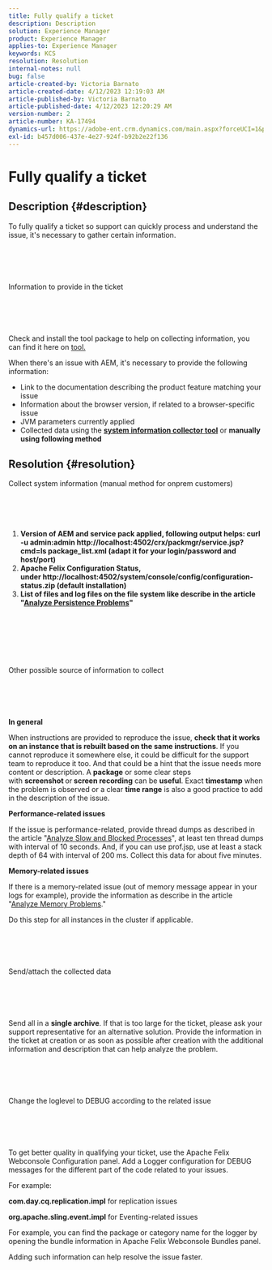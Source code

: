 ```yaml
---
title: Fully qualify a ticket
description: Description
solution: Experience Manager
product: Experience Manager
applies-to: Experience Manager
keywords: KCS
resolution: Resolution
internal-notes: null
bug: false
article-created-by: Victoria Barnato
article-created-date: 4/12/2023 12:19:03 AM
article-published-by: Victoria Barnato
article-published-date: 4/12/2023 12:20:29 AM
version-number: 2
article-number: KA-17494
dynamics-url: https://adobe-ent.crm.dynamics.com/main.aspx?forceUCI=1&pagetype=entityrecord&etn=knowledgearticle&id=81aecc9b-c7d8-ed11-a7c7-6045bd006e5a
exl-id: b457d006-437e-4e27-924f-b92b2e22f136
---
```

# Fully qualify a ticket

## Description {#description}


To fully qualify a ticket so support can quickly process and understand the issue, it's necessary to gather certain information.
<br><br><br><br> <br><br>Information to provide in the ticket<br><br><br><br> <br><br>
Check and install the tool package to help on collecting information, you can find it here on [tool.](https://helpx.adobe.com/experience-manager/kb/index/tools.html)

When there's an issue with AEM, it's necessary to provide the following information:

- Link to the documentation describing the product feature matching your issue
- Information about the browser version, if related to a browser-specific issue
- JVM parameters currently applied
- Collected data using the <b>[system information collector tool](https://helpx.adobe.com/experience-manager/kb/support-info-collector.html)</b> or <b>manually using following method</b>



## Resolution {#resolution}

Collect system information (manual method for onprem customers)<br><br><br><br> 
1. <b>Version of AEM and service pack applied, following output helps: curl -u admin:admin http://localhost:4502/crx/packmgr/service.jsp?cmd=ls  package_list.xml (adapt it for your login/password and host/port)</b>
2. <b>Apache Felix Configuration Status, under http://localhost:4502/system/console/config/configuration-status.zip (default installation)</b>
3. <b>List of files and log files on the file system like describe in the article "[Analyze Persistence Problems](https://helpx.adobe.com/experience-manager/kb/AnalyzePersistenceProblems.html)"</b>

<br><br><br><br> <br><br>Other possible source of information to collect<br><br><br><br> <br><br>
<b>In general</b>

When instructions are provided to reproduce the issue, <b>check that it works on an instance that is rebuilt based on the same instructions</b>. If you cannot reproduce it somewhere else, it could be difficult for the support team to reproduce it too. And that could be a hint that the issue needs more content or description.
 A <b>package</b> or some clear steps with <b>screenshot </b>or<b> screen recording</b> can be <b>useful</b>. Exact <b>timestamp</b> when the problem is observed or a clear <b>time range</b> is also a good practice to add in the description of the issue.

<b>Performance-related issues</b>

If the issue is performance-related, provide thread dumps as described in the article "[Analyze Slow and Blocked Processes](https://helpx.adobe.com/experience-manager/kb/AnalyzeSlowAndBlockedProcesses.html)", at least ten thread dumps with interval of 10 seconds. And, if you can use prof.jsp, use at least a stack depth of 64 with interval of 200 ms. Collect this data for about five minutes.

<b>Memory-related issues</b>

If there is a memory-related issue (out of memory message appear in your logs for example), provide the information as describe in the article "[Analyze Memory Problems](https://experienceleague.adobe.com/docs/experience-cloud-kcs/kbarticles/KA-17482.html)."

Do this step for all instances in the cluster if applicable.
<br><br><br><br> <br><br>Send/attach the collected data<br><br><br><br> <br><br>
Send all in a <b>single archive</b>. If that is too large for the ticket, please ask your support representative for an alternative solution. Provide the information in the ticket at creation or as soon as possible after creation with the additional information and description that can help analyze the problem.
<br><br><br><br> <br><br>Change the loglevel to DEBUG according to the related issue<br><br><br><br> <br><br>
To get better quality in qualifying your ticket, use the Apache Felix Webconsole  Configuration panel. Add a Logger configuration for DEBUG messages for the different part of the code related to your issues.

For example:

<b>com.day.cq.replication.impl</b> for replication issues

<b>org.apache.sling.event.impl</b> for Eventing-related issues

For example, you can find the package or category name for the logger by opening the bundle information in Apache Felix Webconsole  Bundles panel.

Adding such information can help resolve the issue faster.
